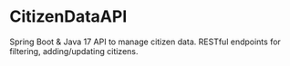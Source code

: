 # CitizenDataAPI
Spring Boot &amp; Java 17 API to manage citizen data. RESTful endpoints for filtering, adding/updating citizens.
